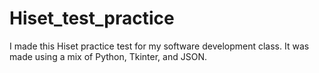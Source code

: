 # Hiset_test_practice
I made this Hiset practice test for my software development class. It was made using a mix of Python, Tkinter, and JSON.
